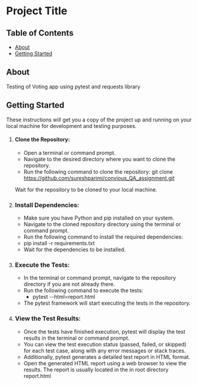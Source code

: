 # Project Title

## Table of Contents

- [About](#about)
- [Getting Started](#getting_started)

## About <a name = "about"></a>

Testing of Voting app using pytest and requests library

## Getting Started <a name = "getting_started"></a>

These instructions will get you a copy of the project up and running on your local machine for development and testing purposes.
1. #### Clone the Repository:
	- Open a terminal or command prompt.
	- Navigate to the desired directory where you want to clone the repository.
	- Run the following command to clone the repository:
		      git clone https://github.com/sureshparimi/convious_QA_assignment.git
		
	Wait for the repository to be cloned to your local machine.
		
2. ### Install Dependencies:
	- Make sure you have Python and pip installed on your system.
	- Navigate to the cloned repository directory using the terminal or command prompt.
	- Run the following command to install the required dependencies:    
	-   pip install -r requirements.txt
	- Wait for the dependencies to be installed.
3. ### Execute the Tests:
	- In the terminal or command prompt, navigate to the repository directory if you are not already there.
	- Run the following command to execute the tests:
		- pytest --html=report.html
	- The pytest framework will start executing the tests in the repository.
4. ### View the Test Results:
	- Once the tests have finished execution, pytest will display the test results in the terminal or command prompt.
	- You can view the test execution status (passed, failed, or skipped) for each test case, along with any error messages or stack traces.
	- Additionally, pytest generates a detailed test report in HTML format.
	- Open the generated HTML report using a web browser to view the results. The report is usually located in the in root directory report.html